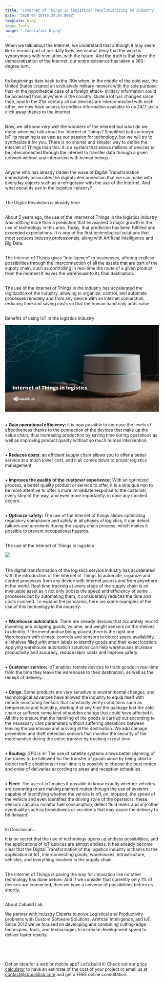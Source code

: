 ```yaml
---
title: "Internet of Things in logistics: revolutionizing an industry"
date: "2020-04-15T16:24:04.000Z"
template: blog
tags: Tools
image: "./media/iot-0.png"
---
```


When we talk about the Internet, we understand that although it may seem like a normal part of our daily lives, we cannot deny that the word is synonymous with revolution, with the future. And the truth is that since the democratization of the Internet, our entire existence has taken a 360-degree turn. <br> </br>

Its beginnings date back to the ‘60s when, in the middle of the cold war, the United States created an exclusively military network with the sole purpose that -in the hypothetical case of a foreign attack- military information could be accessed from anywhere in the country. Quite a lot has changed since then, now in the 21st century all our devices are interconnected with each other, we now have access to endless information available to us 24/7 just a click away thanks to the internet. <br> </br>
 
Now, we all know very well the wonders of the internet but what do we mean when we talk about the Internet of Things? Simplified to its acronym IoT its meaning is as vast as our passion for technology, but we will try to synthesize it for you. There is no shorter and simpler way to define the Internet of Things than this: it is a system that allows millions of devices to be interconnected through the internet to transfer data through a given network without any interaction with human beings. <br> </br>

Anyone who has already ridden the wave of Digital Transformation immediately associates the digital interconnection that we can make with everyday objects such as a refrigerator with the use of the internet. And what about its use in the logistics industry? <br> </br>



<title-4 align="centered"> The Digital Revolution is already here </title-4> <br> </br>

About 5 years ago, the use of the Internet of Things in the logistics industry was nothing more than a prediction that envisioned a major growth in the use of technology in this area. Today, that prediction has been fulfilled and exceeded expectations. It is one of the first technological solutions that most seduces industry professionals, along with Artificial Intelligence and Big Data. <br> </br>

The Internet of Things gives "intelligence" to businesses, offering endless possibilities through the interconnection of all the assets that are part of the supply chain, such as controlling in real-time the route of a given product from the moment it leaves the warehouse to its final destination.  <br> </br>

The use of the Internet of Things in the industry has accelerated the digitization of the industry, allowing to organize, control, and automate processes remotely and from any device with an internet connection, reducing time and saving costs so that the human hand only adds value.  <br> </br> 




<title-4 align="centered"> Benefits of using IoT in the logistics industry </title-4>


<img src="./media/iot-1.png"> <br> </br> 


▪️ **Gain operational efficiency:** it is now possible to increase the levels of effectiveness thanks to the connection of the devices that make up the value chain, thus increasing production by saving time during operations as well as improving product quality without so much human intervention. <br> </br> 

▪️ **Reduces costs:** an efficient supply chain allows you to offer a better service at a much lower cost, and it all comes down to proper logistics management.  <br> </br> 

▪️ **Improves the quality of the customer experience:** With an optimized process, a better quality product or service to offer, it is a sine qua non to be more attentive to offer a more immediate response to the customer, every step of the way, and even more importantly, in case any incident occurs. <br> </br> 

▪️ **Optimize safety:** The use of the Internet of things allows optimizing regulatory compliance and safety in all phases of logistics, it can detect failures and accidents during the supply chain process, which makes it possible to prevent occupational hazards. <br> </br> 



<title-4 align="centered"> The use of the Internet of Things in logistics </title-4> 

<img src="./media/iot-2.png"> <br> </br> 

The digital transformation of the logistics service industry has accelerated with the introduction of the Internet of Things to automate, organize and control processes from any device with internet access and from anywhere in the world. Real-time tracking at every stage of the supply chain is an invaluable asset as it not only boosts the speed and efficiency of some processes but by automating them, it considerably reduces the time and costs involved. To expand the panorama, here are some examples of the use of this technology in the industry: <br> </br> 

▪️ **Warehouse automation:** There are already devices that accurately record incoming and outgoing goods, volume, and weight sensors on the shelves to identify if the merchandise being placed there is the right one. Warehouses with climate controls and sensors to detect space availability, all shelves filled with smart labels to identify goods and their exact location. Applying warehouse automation solutions can help warehouses increase productivity and accuracy, reduce labor costs and improve safety. <br> </br> 

▪️ **Customer service:** IoT enables remote devices to track goods in real-time from the time they leave the warehouse to their destination, as well as the receipt of delivery. <br> </br>  

▪️ **Cargo:** Some products are very sensitive to environmental changes, and technological advances have allowed the industry to equip itself with remote monitoring sensors that constantly verify conditions such as temperature and humidity, alerting if at any time the package lost the cold chain or suffered some kind of sudden change that could have affected it. All this to ensure that the handling of the goods is carried out according to the necessary care parameters without suffering alterations between leaving the warehouse and arriving at the destination. We add damage prevention and theft detection sensors that monitor the security of the merchandise during the entire transfer by tracking in real-time.  <br> </br> 

▪️ **Routing:** GPS is in! The use of satellite systems allows better planning of the routes to be followed for the transfer of goods since by being able to detect traffic conditions in real-time it is possible to choose the best routes and order of deliveries according to areas and reception schedules. <br> </br> 

▪️ **Fleet:**  The use of IoT makes it possible to know exactly whether vehicles are operating or are making planned routes through the use of systems capable of identifying whether the vehicle is off, on, stopped, the speed of the vehicle and even identifies the driving style of the operators; these sensors can also monitor fuel consumption, detect fluid levels and any other eventuality such as breakdowns or accidents that may cause the delivery to be delayed. <br> </br> 


<title-5 align="left"> In  Conclusion... </title-5> 

It is no secret that the use of technology opens up endless possibilities, and the applications of IoT devices are almost endless. It has already become clear that the Digital Transformation of the logistics industry is thanks to the application of IoT, interconnecting goods, warehouses, infrastructure, vehicles, and everything involved in the supply chain.  <br> </br> 

The Internet of Things is paving the way for innovation like no other technology has done before. And if we consider that currently only 1% of devices are connected, then we have a universe of possibilities before us shortly. <br> </br> 



<title-5 align="left"> About Cobuild Lab </title-5>

We partner with Industry Experts to solve Logistical and Productivity problems with Custom Software Solutions, Artificial Intelligence, and IoT. Since 2012 we've focused on developing and combining cutting-edge techniques, tools, and technologies to increase development speed to deliver faster results.   <br> </br>

<youtube-video id="5fbYxQNgJ7s&"></youtube-video>  <br> </br>

Got an idea for a web or mobile app? Let’s build it! Check out our <a target="_blank" href="https://cobuildlab.com/price-calculator/">  price calculator</a> to have an estimate of the cost of your project or email us at contact@cobuildlab.com and get a FREE online consultation. 







